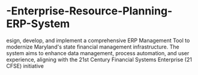 # -Enterprise-Resource-Planning-ERP-System
esign, develop, and implement a comprehensive ERP Management Tool to modernize Maryland's state financial management infrastructure. The system aims to enhance data management, process automation, and user experience, aligning with the 21st Century Financial Systems Enterprise (21 CFSE) initiative
